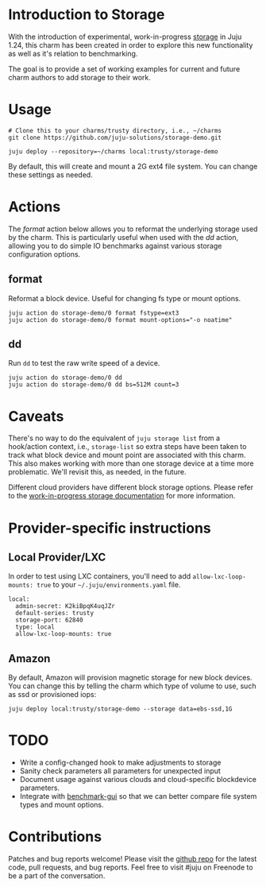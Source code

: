 # Introduction to Storage

With the introduction of experimental, work-in-progress [storage](https://jujucharms.com/docs/1.24/wip-storage) in Juju 1.24, this charm has been created in order to explore this new functionality as well as it's relation to benchmarking.

The goal is to provide a set of working examples for current and future charm authors to add storage to their work.

# Usage

    # Clone this to your charms/trusty directory, i.e., ~/charms
    git clone https://github.com/juju-solutions/storage-demo.git

    juju deploy --repository=~/charms local:trusty/storage-demo

By default, this will create and mount a 2G ext4 file system. You can change these settings as needed.

# Actions

The *format* action below allows you to reformat the underlying storage used by the charm. This is particularly useful when used with the *dd* action, allowing you to do simple IO benchmarks against various storage configuration options.

## format
Reformat a block device. Useful for changing fs type or mount options.

    juju action do storage-demo/0 format fstype=ext3
    juju action do storage-demo/0 format mount-options="-o noatime"

## dd
Run `dd` to test the raw write speed of a device.

    juju action do storage-demo/0 dd
    juju action do storage-demo/0 dd bs=512M count=3


# Caveats

There's no way to do the equivalent of `juju storage list` from a hook/action context, i.e., `storage-list` so extra steps have been taken to track what block device and mount point are associated with this charm. This also makes working with more than one storage device at a time more problematic. We'll revisit this, as needed, in the future.

Different cloud providers have different block storage options. Please refer to the [work-in-progress storage documentation](https://jujucharms.com/docs/1.24/wip-storage) for more information.

# Provider-specific instructions
## Local Provider/LXC

In order to test using LXC containers, you'll need to add `allow-lxc-loop-mounts: true` to your `~/.juju/environments.yaml` file.

    local:
      admin-secret: K2kiBpqK4uqJZr
      default-series: trusty
      storage-port: 62840
      type: local
      allow-lxc-loop-mounts: true

## Amazon

By default, Amazon will provision magnetic storage for new block devices. You can change this by telling the charm which type of volume to use, such as ssd or provisioned iops:

    juju deploy local:trusty/storage-demo --storage data=ebs-ssd,1G

# TODO
- Write a config-changed hook to make adjustments to storage
- Sanity check parameters all parameters for unexpected input
- Document usage against various clouds and cloud-specific blockdevice parameters.
- Integrate with [benchmark-gui](https://code.launchpad.net/~marcoceppi/charms/trusty/benchmark-gui/trunk) so that we can better compare file system types and mount options.

# Contributions

Patches and bug reports welcome! Please visit the [github repo](https://github.com/juju-solutions/storage-demo) for the latest code, pull requests, and bug reports. Feel free to visit #juju on Freenode to be a part of the conversation.
